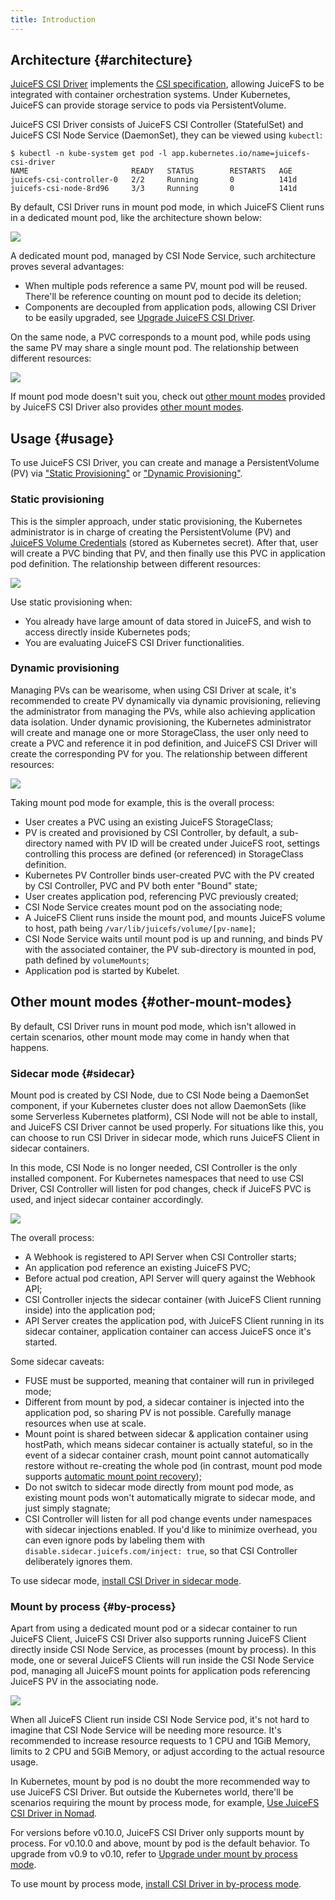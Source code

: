 ```yaml
---
title: Introduction
---
```


## Architecture {#architecture}

[JuiceFS CSI Driver](https://github.com/juicedata/juicefs-csi-driver) implements the [CSI specification](https://github.com/container-storage-interface/spec/blob/master/spec.md), allowing JuiceFS to be integrated with container orchestration systems. Under Kubernetes, JuiceFS can provide storage service to pods via PersistentVolume.

JuiceFS CSI Driver consists of JuiceFS CSI Controller (StatefulSet) and JuiceFS CSI Node Service (DaemonSet), they can be viewed using `kubectl`:

```shell
$ kubectl -n kube-system get pod -l app.kubernetes.io/name=juicefs-csi-driver
NAME                       READY   STATUS        RESTARTS   AGE
juicefs-csi-controller-0   2/2     Running       0          141d
juicefs-csi-node-8rd96     3/3     Running       0          141d
```

By default, CSI Driver runs in mount pod mode, in which JuiceFS Client runs in a dedicated mount pod, like the architecture shown below:

![](./images/csi-driver-architecture.svg)

A dedicated mount pod, managed by CSI Node Service, such architecture proves several advantages:

* When multiple pods reference a same PV, mount pod will be reused. There'll be reference counting on mount pod to decide its deletion;
* Components are decoupled from application pods, allowing CSI Driver to be easily upgraded, see [Upgrade JuiceFS CSI Driver](./administration/upgrade-csi-driver.md).

On the same node, a PVC corresponds to a mount pod, while pods using the same PV may share a single mount pod. The relationship between different resources:

![](./images/mount-pod-architecture.svg)

If mount pod mode doesn't suit you, check out [other mount modes](#other-mount-modes) provided by JuiceFS CSI Driver also provides [other mount modes](#other-mount-modes).

## Usage {#usage}

To use JuiceFS CSI Driver, you can create and manage a PersistentVolume (PV) via ["Static Provisioning"](./guide/pv.md#static-provisioning) or ["Dynamic Provisioning"](./guide/pv.md#dynamic-provisioning).

### Static provisioning

This is the simpler approach, under static provisioning, the Kubernetes administrator is in charge of creating the PersistentVolume (PV) and [JuiceFS Volume Credentials](./guide/pv.md#volume-credentials) (stored as Kubernetes secret). After that, user will create a PVC binding that PV, and then finally use this PVC in application pod definition. The relationship between different resources:

![](./images/static-provisioning.svg)

Use static provisioning when:

* You already have large amount of data stored in JuiceFS, and wish to access directly inside Kubernetes pods;
* You are evaluating JuiceFS CSI Driver functionalities.

### Dynamic provisioning

Managing PVs can be wearisome, when using CSI Driver at scale, it's recommended to create PV dynamically via dynamic provisioning, relieving the administrator from managing the PVs, while also achieving application data isolation. Under dynamic provisioning, the Kubernetes administrator will create and manage one or more StorageClass, the user only need to create a PVC and reference it in pod definition, and JuiceFS CSI Driver will create the corresponding PV for you. The relationship between different resources:

![](./images/dynamic-provisioning.svg)

Taking mount pod mode for example, this is the overall process:

* User creates a PVC using an existing JuiceFS StorageClass;
* PV is created and provisioned by CSI Controller, by default, a sub-directory named with PV ID will be created under JuiceFS root, settings controlling this process are defined (or referenced) in StorageClass definition.
* Kubernetes PV Controller binds user-created PVC with the PV created by CSI Controller, PVC and PV both enter "Bound" state;
* User creates application pod, referencing PVC previously created;
* CSI Node Service creates mount pod on the associating node;
* A JuiceFS Client runs inside the mount pod, and mounts JuiceFS volume to host, path being `/var/lib/juicefs/volume/[pv-name]`;
* CSI Node Service waits until mount pod is up and running, and binds PV with the associated container, the PV sub-directory is mounted in pod, path defined by `volumeMounts`;
* Application pod is started by Kubelet.

## Other mount modes {#other-mount-modes}

By default, CSI Driver runs in mount pod mode, which isn't allowed in certain scenarios, other mount mode may come in handy when that happens.

### Sidecar mode {#sidecar}

Mount pod is created by CSI Node, due to CSI Node being a DaemonSet component, if your Kubernetes cluster does not allow DaemonSets (like some Serverless Kubernetes platform), CSI Node will not be able to install, and JuiceFS CSI Driver cannot be used properly. For situations like this, you can choose to run CSI Driver in sidecar mode, which runs JuiceFS Client in sidecar containers.

In this mode, CSI Node is no longer needed, CSI Controller is the only installed component. For Kubernetes namespaces that need to use CSI Driver, CSI Controller will listen for pod changes, check if JuiceFS PVC is used, and inject sidecar container accordingly.

![](./images/sidecar-architecture.svg)

The overall process:

* A Webhook is registered to API Server when CSI Controller starts;
* An application pod reference an existing JuiceFS PVC;
* Before actual pod creation, API Server will query against the Webhook API;
* CSI Controller injects the sidecar container (with JuiceFS Client running inside) into the application pod;
* API Server creates the application pod, with JuiceFS Client running in its sidecar container, application container can access JuiceFS once it's started.

Some sidecar caveats:

* FUSE must be supported, meaning that container will run in privileged mode;
* Different from mount by pod, a sidecar container is injected into the application pod, so sharing PV is not possible. Carefully manage resources when use at scale.
* Mount point is shared between sidecar & application container using hostPath, which means sidecar container is actually stateful, so in the event of a sidecar container crash, mount point cannot automatically restore without re-creating the whole pod (in contrast, mount pod mode supports [automatic mount point recovery](./guide/pv.md#automatic-mount-point-recovery));
* Do not switch to sidecar mode directly from mount pod mode, as existing mount pods won't automatically migrate to sidecar mode, and just simply stagnate;
* CSI Controller will listen for all pod change events under namespaces with sidecar injections enabled. If you'd like to minimize overhead, you can even ignore pods by labeling them with `disable.sidecar.juicefs.com/inject: true`, so that CSI Controller deliberately ignores them.

To use sidecar mode, [install CSI Driver in sidecar mode](./getting_started.md#sidecar).

### Mount by process {#by-process}

Apart from using a dedicated mount pod or a sidecar container to run JuiceFS Client, JuiceFS CSI Driver also supports running JuiceFS Client directly inside CSI Node Service, as processes (mount by process). In this mode, one or several JuiceFS Clients will run inside the CSI Node Service pod, managing all JuiceFS mount points for application pods referencing JuiceFS PV in the associating node.

![](./images/byprocess-architecture.svg)

When all JuiceFS Client run inside CSI Node Service pod, it's not hard to imagine that CSI Node Service will be needing more resource. It's recommended to increase resource requests to 1 CPU and 1GiB Memory, limits to 2 CPU and 5GiB Memory, or adjust according to the actual resource usage.

In Kubernetes, mount by pod is no doubt the more recommended way to use JuiceFS CSI Driver. But outside the Kubernetes world, there'll be scenarios requiring the mount by process mode, for example, [Use JuiceFS CSI Driver in Nomad](./cookbook/csi-in-nomad.md).

For versions before v0.10.0, JuiceFS CSI Driver only supports mount by process. For v0.10.0 and above, mount by pod is the default behavior. To upgrade from v0.9 to v0.10, refer to [Upgrade under mount by process mode](./administration/upgrade-csi-driver.md#mount-by-process-upgrade).

To use mount by process mode, [install CSI Driver in by-process mode](./getting_started.md#by-process).
